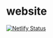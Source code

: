 # website

[![Netlify Status](https://api.netlify.com/api/v1/badges/4f373973-9185-4aaf-b1b7-0a851530288c/deploy-status)](https://app.netlify.com/sites/kkkkkf/deploys)

